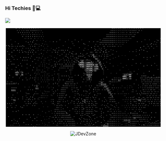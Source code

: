 ### Hi Techies 👋💻
![](https://visitor-badge.glitch.me/badge?page_id=JDevZone.JDevZone)

<p align="center"> <img align="center" alt="GIF" src="https://github.com/JDevZone/JDevZone/blob/main/binary.gif?raw=true" width="500" height="320" />

<p align="center"> <img src="https://github-readme-stats.vercel.app/api?username=JDevZone&show_icons=true&theme=gotham" alt="JDevZone" />


<!--
**JDevZone/JDevZone** is a ✨ _special_ ✨ repository because its `README.md` (this file) appears on your GitHub profile.

Here are some ideas to get you started:

- 🔭 I’m currently working on ...
- 🌱 I’m currently learning ...
- 👯 I’m looking to collaborate on ...
- 🤔 I’m looking for help with ...
- 💬 Ask me about ...
- 📫 How to reach me: ...
- 😄 Pronouns: ...
- ⚡ Fun fact: ...
-->
